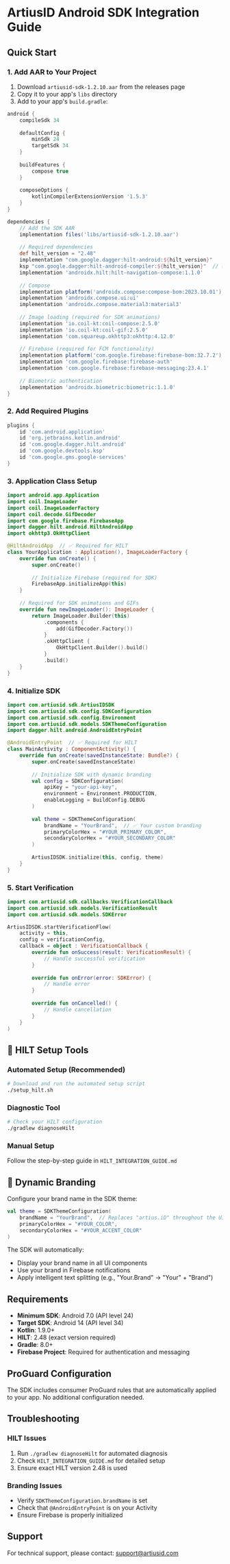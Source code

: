 # ArtiusID Android SDK Integration Guide

## Quick Start

### 1. Add AAR to Your Project

1. Download `artiusid-sdk-1.2.10.aar` from the releases page
2. Copy it to your app's `libs` directory
3. Add to your app's `build.gradle`:

```gradle
android {
    compileSdk 34
    
    defaultConfig {
        minSdk 24
        targetSdk 34
    }
    
    buildFeatures {
        compose true
    }
    
    composeOptions {
        kotlinCompilerExtensionVersion '1.5.3'
    }
}

dependencies {
    // Add the SDK AAR
    implementation files('libs/artiusid-sdk-1.2.10.aar')
    
    // Required dependencies
    def hilt_version = "2.48"
    implementation "com.google.dagger:hilt-android:${hilt_version}"
    ksp "com.google.dagger:hilt-android-compiler:${hilt_version}"  // ✅ Use KSP, not kapt
    implementation 'androidx.hilt:hilt-navigation-compose:1.1.0'
    
    // Compose
    implementation platform('androidx.compose:compose-bom:2023.10.01')
    implementation 'androidx.compose.ui:ui'
    implementation 'androidx.compose.material3:material3'
    
    // Image loading (required for SDK animations)
    implementation 'io.coil-kt:coil-compose:2.5.0'
    implementation 'io.coil-kt:coil-gif:2.5.0'
    implementation 'com.squareup.okhttp3:okhttp:4.12.0'
    
    // Firebase (required for FCM functionality)
    implementation platform('com.google.firebase:firebase-bom:32.7.2')
    implementation 'com.google.firebase:firebase-auth'
    implementation 'com.google.firebase:firebase-messaging:23.4.1'
    
    // Biometric authentication
    implementation 'androidx.biometric:biometric:1.1.0'
}
```

### 2. Add Required Plugins

```gradle
plugins {
    id 'com.android.application'
    id 'org.jetbrains.kotlin.android'
    id 'com.google.dagger.hilt.android'
    id 'com.google.devtools.ksp'
    id 'com.google.gms.google-services'
}
```

### 3. Application Class Setup

```kotlin
import android.app.Application
import coil.ImageLoader
import coil.ImageLoaderFactory
import coil.decode.GifDecoder
import com.google.firebase.FirebaseApp
import dagger.hilt.android.HiltAndroidApp
import okhttp3.OkHttpClient

@HiltAndroidApp  // ✅ Required for HILT
class YourApplication : Application(), ImageLoaderFactory {
    override fun onCreate() {
        super.onCreate()
        
        // Initialize Firebase (required for SDK)
        FirebaseApp.initializeApp(this)
    }
    
    // Required for SDK animations and GIFs
    override fun newImageLoader(): ImageLoader {
        return ImageLoader.Builder(this)
            .components {
                add(GifDecoder.Factory())
            }
            .okHttpClient {
                OkHttpClient.Builder().build()
            }
            .build()
    }
}
```

### 4. Initialize SDK

```kotlin
import com.artiusid.sdk.ArtiusIDSDK
import com.artiusid.sdk.config.SDKConfiguration
import com.artiusid.sdk.config.Environment
import com.artiusid.sdk.models.SDKThemeConfiguration
import dagger.hilt.android.AndroidEntryPoint

@AndroidEntryPoint  // ✅ Required for HILT
class MainActivity : ComponentActivity() {
    override fun onCreate(savedInstanceState: Bundle?) {
        super.onCreate(savedInstanceState)
        
        // Initialize SDK with dynamic branding
        val config = SDKConfiguration(
            apiKey = "your-api-key",
            environment = Environment.PRODUCTION,
            enableLogging = BuildConfig.DEBUG
        )
        
        val theme = SDKThemeConfiguration(
            brandName = "YourBrand",  // ✅ Your custom branding
            primaryColorHex = "#YOUR_PRIMARY_COLOR",
            secondaryColorHex = "#YOUR_SECONDARY_COLOR"
        )
            
        ArtiusIDSDK.initialize(this, config, theme)
    }
}
```

### 5. Start Verification

```kotlin
import com.artiusid.sdk.callbacks.VerificationCallback
import com.artiusid.sdk.models.VerificationResult
import com.artiusid.sdk.models.SDKError

ArtiusIDSDK.startVerificationFlow(
    activity = this,
    config = verificationConfig,
    callback = object : VerificationCallback {
        override fun onSuccess(result: VerificationResult) {
            // Handle successful verification
        }
        
        override fun onError(error: SDKError) {
            // Handle error
        }
        
        override fun onCancelled() {
            // Handle cancellation
        }
    }
)
```

## 🔧 HILT Setup Tools

### Automated Setup (Recommended)
```bash
# Download and run the automated setup script
./setup_hilt.sh
```

### Diagnostic Tool
```bash
# Check your HILT configuration
./gradlew diagnoseHilt
```

### Manual Setup
Follow the step-by-step guide in `HILT_INTEGRATION_GUIDE.md`

## 🎨 Dynamic Branding

Configure your brand name in the SDK theme:

```kotlin
val theme = SDKThemeConfiguration(
    brandName = "YourBrand",  // Replaces "artius.iD" throughout the UI
    primaryColorHex = "#YOUR_COLOR",
    secondaryColorHex = "#YOUR_ACCENT_COLOR"
)
```

The SDK will automatically:
- Display your brand name in all UI components
- Use your brand in Firebase notifications
- Apply intelligent text splitting (e.g., "Your.Brand" → "Your" + "Brand")

## Requirements

- **Minimum SDK**: Android 7.0 (API level 24)
- **Target SDK**: Android 14 (API level 34)
- **Kotlin**: 1.9.0+
- **HILT**: 2.48 (exact version required)
- **Gradle**: 8.0+
- **Firebase Project**: Required for authentication and messaging

## ProGuard Configuration

The SDK includes consumer ProGuard rules that are automatically applied to your app. No additional configuration needed.

## Troubleshooting

### HILT Issues
1. Run `./gradlew diagnoseHilt` for automated diagnosis
2. Check `HILT_INTEGRATION_GUIDE.md` for detailed setup
3. Ensure exact HILT version 2.48 is used

### Branding Issues
- Verify `SDKThemeConfiguration.brandName` is set
- Check that `@AndroidEntryPoint` is on your Activity
- Ensure Firebase is properly initialized

## Support

For technical support, please contact: support@artiusid.com
